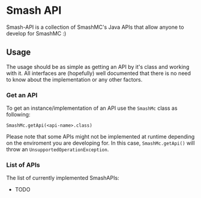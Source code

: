 # Smash API
Smash-API is a collection of SmashMC's Java APIs that allow anyone to develop for SmashMC :)

## Usage
The usage should be as simple as getting an API by it's class and working with it.
All interfaces are (hopefully) well documented that there is no need to know about the implementation or any other factors.

### Get an API
To get an instance/implementation of an API use the `SmashMc` class as following:
```
SmashMc.getApi(<api-name>.class)
```
Please note that some APIs might not be implemented at runtime depending on the enviroment you are developing for. 
In this case, `SmashMc.getApi()` will throw an `UnsupportedOperationException`.

### List of APIs
The list of currently implemented SmashAPIs:
* TODO